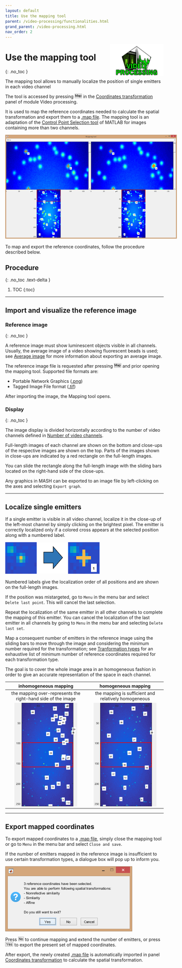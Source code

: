 ```yaml
---
layout: default
title: Use the mapping tool
parent: /video-processing/functionalities.html
grand_parent: /video-processing.html
nav_order: 2
---
```


<img src="../../assets/images/logos/logo-video-processing_400px.png" width="170" style="float:right; margin-left: 15px;"/>

# Use the mapping tool
{: .no_toc }

The mapping tool allows to manually localize the position of single emitters in each video channel

The tool is accessed by pressing 
![Map](../../assets/images/gui/VP-but-map.png "Map") in the 
[Coordinates transformation](../panels/panel-molecule-coordinates#coordinates-transformation) panel of module Video processing.

It is used to map the reference coordinates needed to calculate the spatial transformation and export them to a 
[.map file](../../output-files/map-mapped-coordinates.html).
The mapping tool is an adaptation of the 
[Control Point Selection tool](https://www.mathworks.com/help/images/ref/cpselect.html) of MATLAB for images containing more than two channels.

<a class="plain" href="../../assets/images/gui/VP-panel-molcoord-transf-maptool.png"><img src="../../assets/images/gui/VP-panel-molcoord-transf-maptool.png" style="max-width: 546px;"/></a>

To map and export the reference coordinates, follow the procedure described below.

## Procedure
{: .no_toc .text-delta }

1. TOC
{:toc}

---

## Import and visualize the reference image

### Reference image
{: .no_toc }

A reference image must show luminescent objects visible in all channels. 
Usually, the average image of a video showing fluorescent beads is used; see 
[Average image](../panels/panel-molecule-coordinates.html#average-image) for more information about exporting an average image. 

The reference image file is requested after pressing 
![Map](../../assets/images/gui/VP-but-map.png "Map") and prior opening the mapping tool.
Supported file formats are:
* Portable Network Graphics (<u>.png</u>)
* Tagged Image File format (<u>.tif</u>)

After importing the image, the Mapping tool opens.


### Display
{: .no_toc }

The image display is divided horizontally according to the number of video channels defined in 
[Number of video channels](../panels/panel-experiment-settings.html#number-of-video-channels).

Full-length images of each channel are shown on the bottom and close-ups of the respective images are shown on the top.
Parts of the images shown in close-ups are indicated by a red rectangle on the full-length images.

You can slide the rectangle along the full-length image with the sliding bars located on the right-hand side of the close-ups.

Any graphics in MASH can be exported to an image file by left-clicking on the axes and selecting `Export graph`.


---

## Localize single emitters

If a single emitter is visible in all video channel, localize it in the close-up of the left-most channel by simply clicking on the brightest pixel.
The emitter is correctly localized only if a colored cross appears at the selected position along with a numbered label.

<img src="../../assets/images/figures/VP-maptool-emitter-localization.png" style="max-width:300px;"/>

Numbered labels give the localization order of all positions and are shown on the full-length images.

If the position was mistargeted, go to `Menu` in the menu bar and select `Delete last point`.
This will cancel the last selection.

Repeat the localization of the same emitter in all other channels to complete the mapping of this emitter.
You can cancel the localization of the last emitter in all channels by going to `Menu` in the menu bar and selecting `Delete last set`.

Map a consequent number of emitters in the reference image using the sliding bars to move through the image and considering the minimum number required for the transformation; see 
[Tranformation types](../panels/panel-molecule-coordinates.html#transformation-types) for an exhaustive list of minimum number of reference coordinates required for each transformation type.

The goal is to cover the whole image area in an homogeneous fashion in order to give an accurate representation of the space in each channel.

| inhomogeneous mapping                                                                                  | homogeneous mapping                                                                                  |
| :----------------------------------------------------------------------------------------------------: | :--------------------------------------------------------------------------------------------------: |
| the mapping over-represents the right-hand side of the image                                           | the mapping is sufficient and relatively homogeneous                                                 |
| <img src="../../assets/images/figures/VP-maptool-inhomogeneous-mapping.png" style="max-width:200px;"/> | <img src="../../assets/images/figures/VP-maptool-homogeneous-mapping.png" style="max-width:200px;"/> |

---

## Export mapped coordinates

To export mapped coordinates to a 
[.map file](../../output-files/map-mapped-coordinates.html), simply close the mapping tool or go to `Menu` in the menu bar and select `Close and save`.

If the number of emitters mapped in the reference image is insufficient to use certain transformation types, a dialogue box will pop up to inform you.

<img src="../../assets/images/gui/VP-panel-molcoord-transf-maptool-msgbox.png" style="max-width:404px;"/>

Press 
![No](../../assets/images/gui/VP-but-no.png "No") to continue mapping and extend the number of emitters, or press 
![Yes](../../assets/images/gui/VP-but-yes.png "Yes") to export the present set of mapped coordinates.

After export, the newly created 
[.map file](../../output-files/map-mapped-coordinates.html) is automatically imported in panel
[Coordinates transformation](../panels/panel-molecule-coordinates.html#coordinates-transformation) to calculate the spatial transformation.

